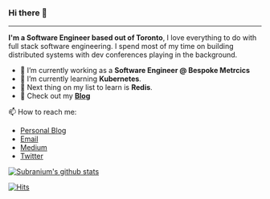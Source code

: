 ### Hi there 👋
---
**I'm a Software Engineer based out of Toronto**, I love everything to do with full stack software engineering.
I spend most of my time on building distributed systems with dev conferences playing in the background. 

- 🔭 I’m currently working as a **Software Engineer @ Bespoke Metrcics**
- 🌱 I’m currently learning **Kubernetes**.
- 🤔 Next thing on my list to learn is **Redis**. 
- 👯 Check out my **[Blog](https://www.colorcoder.dev/)**


📫 How to reach me:
- [Personal Blog](https://www.colorcoder.dev/)
- [Email](mailto:safderareepattamannil@gmail.com)
- [Medium](https://colorcoder.medium.com/)  
- [Twitter](https://twitter.com/colorcoder2)

[![Subranium's github stats](https://github-readme-stats.vercel.app/api?username=safderareepattamannil&show_icons=true&theme=merko)](https://github.com/anuraghazra/github-readme-stats)
<br>

[![Hits](https://hits.seeyoufarm.com/api/count/incr/badge.svg?url=https%3A%2F%2Fgithub.com%2Fsafderareepattamannil&count_bg=%237401AC&title_bg=%23555555&icon=&icon_color=%23E7E7E7&title=hits&edge_flat=false)](https://hits.seeyoufarm.com)

